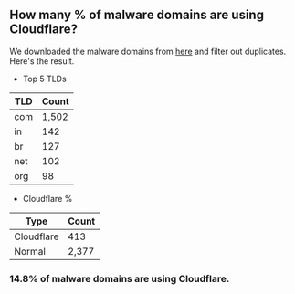 ## How many % of malware domains are using Cloudflare?


We downloaded the malware domains from [here](https://urlhaus.abuse.ch) and filter out duplicates.
Here's the result.


[//]: # (start replacement)


- Top 5 TLDs

| TLD | Count |
| --- | --- |
| com | 1,502 |
| in | 142 |
| br | 127 |
| net | 102 |
| org | 98 |


- Cloudflare %

| Type | Count |
| --- | --- |
| Cloudflare | 413 |
| Normal | 2,377 |


### 14.8% of malware domains are using Cloudflare.